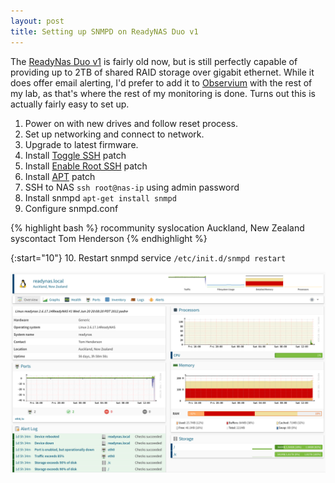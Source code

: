 ```yaml
---
layout: post
title: Setting up SNMPD on ReadyNAS Duo v1
---
```


The [ReadyNas Duo v1](https://www.netgear.com/support/product/RND2000v1_(ReadyNAS_Duo_v1).aspx) is fairly old now, but is still perfectly capable of providing up to 2TB of shared RAID storage over gigabit ethernet. While it does offer email alerting, I'd prefer to add it to [Observium](http://www.observium.org/) with the rest of my lab, as that's where the rest of my monitoring is done. Turns out this is actually fairly easy to set up.

1. Power on with new drives and follow reset process.
2. Set up networking and connect to network.
3. Upgrade to latest firmware.
4. Install [Toggle SSH](http://www.downloads.netgear.com/files/ReadyNAS/ADDON/4.1.3+/ToggleSSH_1.0.bin) patch
5. Install [Enable Root SSH](http://www.downloads.netgear.com/files/ReadyNAS/ADDON/4.1.3+/EnableRootSSH_1.0.bin) patch
6. Install [APT](http://www.downloads.netgear.com/files/ReadyNAS/ADDON/4.1.3+/APT_1.0.bin) patch
7. SSH to NAS `ssh root@nas-ip` using admin password
8. Install snmpd `apt-get install snmpd`
9. Configure snmpd.conf

{% highlight bash %}
rocommunity <secret>
syslocation Auckland, New Zealand
syscontact Tom Henderson
{% endhighlight %}

{:start="10"}
10. Restart snmpd service `/etc/init.d/snmpd restart`

![ReadyNAS in Observium](/assets/images/posts/readynas_snmp.png)
